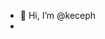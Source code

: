 - 👋 Hi, I’m @keceph
- <!---
keceph/keceph is a ✨ special ✨ repository because its `README.md` (this file) appears on your GitHub profile.
You can click the Preview link to take a look at your changes.
--->
